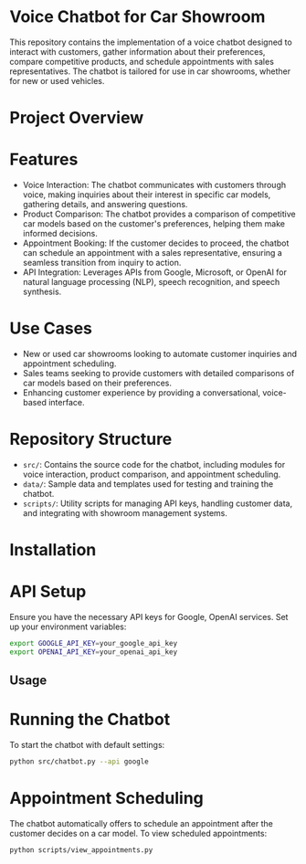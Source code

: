 # Voice Chatbot for Car Showroom

This repository contains the implementation of a voice chatbot designed to interact with customers, gather information about their preferences, compare competitive products, and schedule appointments with sales representatives. The chatbot is tailored for use in car showrooms, whether for new or used vehicles.

# Project Overview

# Features

- Voice Interaction: The chatbot communicates with customers through voice, making inquiries about their interest in specific car models, gathering details, and answering questions.
- Product Comparison: The chatbot provides a comparison of competitive car models based on the customer's preferences, helping them make informed decisions.
- Appointment Booking: If the customer decides to proceed, the chatbot can schedule an appointment with a sales representative, ensuring a seamless transition from inquiry to action.
- API Integration: Leverages APIs from Google, Microsoft, or OpenAI for natural language processing (NLP), speech recognition, and speech synthesis.


# Use Cases

- New or used car showrooms looking to automate customer inquiries and appointment scheduling.
- Sales teams seeking to provide customers with detailed comparisons of car models based on their preferences.
- Enhancing customer experience by providing a conversational, voice-based interface.

# Repository Structure

- `src/`: Contains the source code for the chatbot, including modules for voice interaction, product comparison, and appointment scheduling.
- `data/`: Sample data and templates used for testing and training the chatbot.
- `scripts/`: Utility scripts for managing API keys, handling customer data, and integrating with showroom management systems.


# Installation

# API Setup

Ensure you have the necessary API keys for Google, OpenAI services. Set up your environment variables:

```bash
export GOOGLE_API_KEY=your_google_api_key
export OPENAI_API_KEY=your_openai_api_key
```

## Usage

# Running the Chatbot

To start the chatbot with default settings:

```bash
python src/chatbot.py --api google
```

# Appointment Scheduling

The chatbot automatically offers to schedule an appointment after the customer decides on a car model. To view scheduled appointments:

```bash
python scripts/view_appointments.py
```

